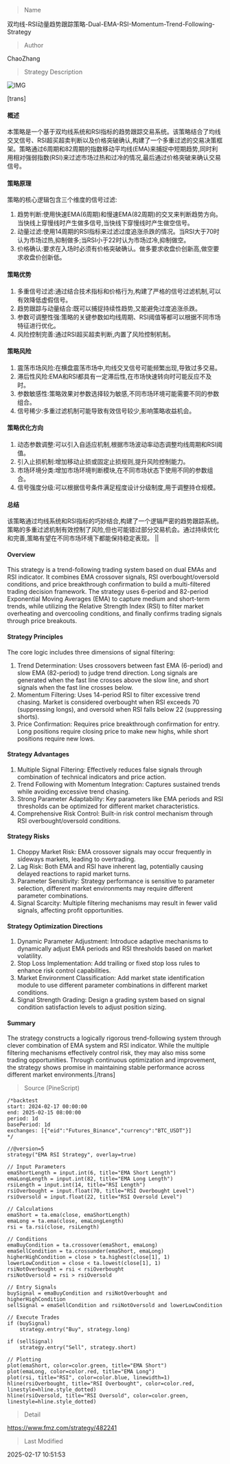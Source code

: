 
> Name

双均线-RSI动量趋势跟踪策略-Dual-EMA-RSI-Momentum-Trend-Following-Strategy

> Author

ChaoZhang

> Strategy Description

![IMG](https://www.fmz.com/upload/asset/d4aac3c0f62012a302.png)

[trans]
#### 概述
本策略是一个基于双均线系统和RSI指标的趋势跟踪交易系统。该策略结合了均线交叉信号、RSI超买超卖判断以及价格突破确认,构建了一个多重过滤的交易决策框架。策略通过6周期和82周期的指数移动平均线(EMA)来捕捉中短期趋势,同时利用相对强弱指数(RSI)来过滤市场过热和过冷的情况,最后通过价格突破来确认交易信号。

#### 策略原理
策略的核心逻辑包含三个维度的信号过滤:
1. 趋势判断:使用快速EMA(6周期)和慢速EMA(82周期)的交叉来判断趋势方向。当快线上穿慢线时产生做多信号,当快线下穿慢线时产生做空信号。
2. 动量过滤:使用14周期的RSI指标来过滤过度追涨杀跌的情况。当RSI大于70时认为市场过热,抑制做多;当RSI小于22时认为市场过冷,抑制做空。
3. 价格确认:要求在入场时必须有价格突破确认。做多要求收盘价创新高,做空要求收盘价创新低。

#### 策略优势
1. 多重信号过滤:通过结合技术指标和价格行为,构建了严格的信号过滤机制,可以有效降低虚假信号。
2. 趋势跟踪与动量结合:既可以捕捉持续性趋势,又能避免过度追涨杀跌。
3. 参数可调整性强:策略的关键参数如均线周期、RSI阈值等都可以根据不同市场特征进行优化。
4. 风险控制完善:通过RSI超买超卖判断,内置了风险控制机制。

#### 策略风险
1. 震荡市场风险:在横盘震荡市场中,均线交叉信号可能频繁出现,导致过多交易。
2. 滞后性风险:EMA和RSI都具有一定滞后性,在市场快速转向时可能反应不及时。
3. 参数敏感性:策略效果对参数选择较为敏感,不同市场环境可能需要不同的参数组合。
4. 信号稀少:多重过滤机制可能导致有效信号较少,影响策略收益机会。

#### 策略优化方向
1. 动态参数调整:可以引入自适应机制,根据市场波动率动态调整均线周期和RSI阈值。
2. 引入止损机制:增加移动止损或固定止损规则,提升风险控制能力。
3. 市场环境分类:增加市场环境判断模块,在不同市场状态下使用不同的参数组合。
4. 信号强度分级:可以根据信号条件满足程度设计分级制度,用于调整持仓规模。

#### 总结
该策略通过均线系统和RSI指标的巧妙结合,构建了一个逻辑严密的趋势跟踪系统。策略的多重过滤机制有效控制了风险,但也可能错过部分交易机会。通过持续优化和完善,策略有望在不同市场环境下都能保持稳定表现。 ||

#### Overview
This strategy is a trend-following trading system based on dual EMAs and RSI indicator. It combines EMA crossover signals, RSI overbought/oversold conditions, and price breakthrough confirmation to build a multi-filtered trading decision framework. The strategy uses 6-period and 82-period Exponential Moving Averages (EMA) to capture medium and short-term trends, while utilizing the Relative Strength Index (RSI) to filter market overheating and overcooling conditions, and finally confirms trading signals through price breakouts.

#### Strategy Principles
The core logic includes three dimensions of signal filtering:
1. Trend Determination: Uses crossovers between fast EMA (6-period) and slow EMA (82-period) to judge trend direction. Long signals are generated when the fast line crosses above the slow line, and short signals when the fast line crosses below.
2. Momentum Filtering: Uses 14-period RSI to filter excessive trend chasing. Market is considered overbought when RSI exceeds 70 (suppressing longs), and oversold when RSI falls below 22 (suppressing shorts).
3. Price Confirmation: Requires price breakthrough confirmation for entry. Long positions require closing price to make new highs, while short positions require new lows.

#### Strategy Advantages
1. Multiple Signal Filtering: Effectively reduces false signals through combination of technical indicators and price action.
2. Trend Following with Momentum Integration: Captures sustained trends while avoiding excessive trend chasing.
3. Strong Parameter Adaptability: Key parameters like EMA periods and RSI thresholds can be optimized for different market characteristics.
4. Comprehensive Risk Control: Built-in risk control mechanism through RSI overbought/oversold conditions.

#### Strategy Risks
1. Choppy Market Risk: EMA crossover signals may occur frequently in sideways markets, leading to overtrading.
2. Lag Risk: Both EMA and RSI have inherent lag, potentially causing delayed reactions to rapid market turns.
3. Parameter Sensitivity: Strategy performance is sensitive to parameter selection, different market environments may require different parameter combinations.
4. Signal Scarcity: Multiple filtering mechanisms may result in fewer valid signals, affecting profit opportunities.

#### Strategy Optimization Directions
1. Dynamic Parameter Adjustment: Introduce adaptive mechanisms to dynamically adjust EMA periods and RSI thresholds based on market volatility.
2. Stop Loss Implementation: Add trailing or fixed stop loss rules to enhance risk control capabilities.
3. Market Environment Classification: Add market state identification module to use different parameter combinations in different market conditions.
4. Signal Strength Grading: Design a grading system based on signal condition satisfaction levels to adjust position sizing.

#### Summary
The strategy constructs a logically rigorous trend-following system through clever combination of EMA system and RSI indicator. While the multiple filtering mechanisms effectively control risk, they may also miss some trading opportunities. Through continuous optimization and improvement, the strategy shows promise in maintaining stable performance across different market environments.[/trans]



> Source (PineScript)

``` pinescript
/*backtest
start: 2024-02-17 00:00:00
end: 2025-02-15 08:00:00
period: 1d
basePeriod: 1d
exchanges: [{"eid":"Futures_Binance","currency":"BTC_USDT"}]
*/

//@version=5
strategy("EMA RSI Strategy", overlay=true)

// Input Parameters
emaShortLength = input.int(6, title="EMA Short Length")
emaLongLength = input.int(82, title="EMA Long Length")
rsiLength = input.int(14, title="RSI Length")
rsiOverbought = input.float(70, title="RSI Overbought Level")
rsiOversold = input.float(22, title="RSI Oversold Level")

// Calculations
emaShort = ta.ema(close, emaShortLength)
emaLong = ta.ema(close, emaLongLength)
rsi = ta.rsi(close, rsiLength)

// Conditions
emaBuyCondition = ta.crossover(emaShort, emaLong)
emaSellCondition = ta.crossunder(emaShort, emaLong)
higherHighCondition = close > ta.highest(close[1], 1)
lowerLowCondition = close < ta.lowest(close[1], 1)
rsiNotOverbought = rsi < rsiOverbought
rsiNotOversold = rsi > rsiOversold

// Entry Signals
buySignal = emaBuyCondition and rsiNotOverbought and higherHighCondition
sellSignal = emaSellCondition and rsiNotOversold and lowerLowCondition

// Execute Trades
if (buySignal)
    strategy.entry("Buy", strategy.long)

if (sellSignal)
    strategy.entry("Sell", strategy.short)

// Plotting
plot(emaShort, color=color.green, title="EMA Short")
plot(emaLong, color=color.red, title="EMA Long")
plot(rsi, title="RSI", color=color.blue, linewidth=1)
hline(rsiOverbought, title="RSI Overbought", color=color.red, linestyle=hline.style_dotted)
hline(rsiOversold, title="RSI Oversold", color=color.green, linestyle=hline.style_dotted)

```

> Detail

https://www.fmz.com/strategy/482241

> Last Modified

2025-02-17 10:51:53
